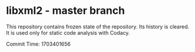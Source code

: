 # libxml2 - master branch

This repository contains frozen state of the repository.
Its history is cleared. It is used only for static code
analysis with Codacy.

Commit Time: 1703401656